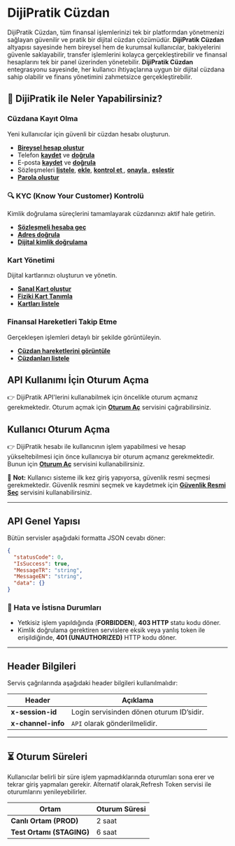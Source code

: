 # **DijiPratik Cüzdan**

DijiPratik Cüzdan, tüm finansal işlemlerinizi tek bir platformdan yönetmenizi sağlayan güvenilir ve pratik bir dijital cüzdan çözümüdür. **DijiPratik Cüzdan** altyapısı sayesinde hem bireysel hem de kurumsal kullanıcılar, bakiyelerini güvenle saklayabilir, transfer işlemlerini kolayca gerçekleştirebilir ve finansal hesaplarını tek bir panel üzerinden yönetebilir. **DijiPratik Cüzdan** entegrasyonu sayesinde, her kullanıcı ihtiyaçlarına uygun bir dijital cüzdana sahip olabilir ve finans yönetimini zahmetsizce gerçekleştirebilir.


## **🚀 DijiPratik ile Neler Yapabilirsiniz?**
### **Cüzdana Kayıt Olma**
Yeni kullanıcılar için güvenli bir cüzdan hesabı oluşturun.
- <a href="#" onclick="loadMarkdown('docs/register.md')"><strong>Bireysel hesap oluştur</strong></a>
- Telefon <a href="#" onclick="loadMarkdown('docs/add-phone.md')"><strong>kaydet</strong></a> ve <a href="#" onclick="loadMarkdown('docs/validate-otp-phone.md')"><strong> doğrula </strong></a>
- E-posta <a href="#" onclick="loadMarkdown('docs/add-email.md')"><strong>kaydet</strong></a> ve <a href="#" onclick="loadMarkdown('docs/validate-otp-email.md')"><strong> doğrula </strong></a>
- Sözleşmeleri <a href="#" onclick="loadMarkdown('docs/get-all-contracts.md')"><strong>listele</strong></a>, <a href="#" onclick="loadMarkdown('docs/add-contracts.md')"><strong> ekle</strong></a>, <a href="#" onclick="loadMarkdown('docs/confirm-contract-if-opened.md')"><strong> kontrol et </strong></a>, <a href="#" onclick="loadMarkdown('docs/confirm-contract.md')"><strong> onayla </strong></a> , <a href="#" onclick="loadMarkdown('docs/update-contracts.md')"><strong> eşleştir </strong></a>
- <a href="#" onclick="loadMarkdown('docs/add-password.md')"><strong>Parola oluştur</strong></a>

### 🔍 **KYC (Know Your Customer) Kontrolü**
Kimlik doğrulama süreçlerini tamamlayarak cüzdanınızı aktif hale getirin.
- <a href="#" onclick="loadMarkdown('docs/save-info.md')"><strong>Sözleşmeli hesaba geç </strong></a>
- <a href="#" onclick="loadMarkdown('docs/validate-address.md')"><strong>Adres doğrula</strong></a>
- <a href="#" onclick="loadMarkdown('docs/start-session.md')"><strong>Dijital kimlik doğrulama</strong></a>

### **Kart Yönetimi**
Dijital kartlarınızı oluşturun ve yönetin. 
-  <a href="#" onclick="loadMarkdown('docs/create-prepaidcard.md')"><strong>Sanal Kart oluştur</strong></a>
-  <a href="#" onclick="loadMarkdown('docs/card-assign.md')"><strong>Fiziki Kart Tanımla</strong></a>
-  <a href="#" onclick="loadMarkdown('docs/list-cards.md')"><strong>Kartları listele</strong></a>

### **Finansal Hareketleri Takip Etme**
Gerçekleşen işlemleri detaylı bir şekilde görüntüleyin.
- <a href="#" onclick="loadMarkdown('docs/wallet-transactions.md')"><strong>Cüzdan hareketlerini görüntüle</strong></a>
- <a href="#" onclick="loadMarkdown('docs/wallet-list.md')"><strong>Cüzdanları listele</strong></a>


## **API Kullanımı İçin Oturum Açma**  
👉 DijiPratik API'lerini kullanabilmek için öncelikle oturum açmanız gerekmektedir. Oturum açmak için <a href="#" onclick="loadMarkdown('docs/login.md')"><strong>Oturum Aç</strong></a> servisini çağırabilirsiniz.

## **Kullanıcı Oturum Açma**  
👉 DijiPratik hesabı ile kullanıcının işlem yapabilmesi ve hesap yükseltebilmesi için önce kullanıcıya bir oturum açmanız gerekmektedir. Bunun için <a href="#" onclick="loadMarkdown('docs/login.md')"><strong>Oturum Aç</strong></a> servisini kullanabilirsiniz.  

📌 **Not:** Kullanıcı sisteme ilk kez giriş yapıyorsa, güvenlik resmi seçmesi gerekmektedir. Güvenlik resmini seçmek ve kaydetmek için <a href="#" onclick="loadMarkdown('docs/set-security-image.md')"><strong>Güvenlik Resmi Seç</strong></a> servisini kullanabilirsiniz.  

---

## **API Genel Yapısı**

Bütün servisler aşağıdaki formatta JSON cevabı döner:

```json
{
  "statusCode": 0,
  "IsSuccess": true,
  "MessageTR": "string",
  "MessageEN": "string",
  "data": {}
}
```

### **🚨 Hata ve İstisna Durumları**
- Yetkisiz işlem yapıldığında (**FORBIDDEN**), **403 HTTP** statu kodu döner.
- Kimlik doğrulama gerektiren servislere eksik veya yanlış token ile erişildiğinde, **401 (UNAUTHORIZED)** HTTP kodu döner.

---

## **Header Bilgileri**
Servis çağrılarında aşağıdaki header bilgileri kullanılmalıdır:

| Header          | Açıklama |
|----------------|----------|
| **x-session-id** | Login servisinden dönen oturum ID’sidir. |
| **x-channel-info** | `API` olarak gönderilmelidir. |

---

## **⏳ Oturum Süreleri**
Kullanıcılar belirli bir süre işlem yapmadıklarında oturumları sona erer ve tekrar giriş yapmaları gerekir. Alternatif olarak,Refresh Token servisi ile oturumlarını yenileyebilirler.

| Ortam  | Oturum Süresi |
|--------|--------------|
| **Canlı Ortam (PROD)** | 2 saat |
| **Test Ortamı (STAGING)** | 6 saat |

